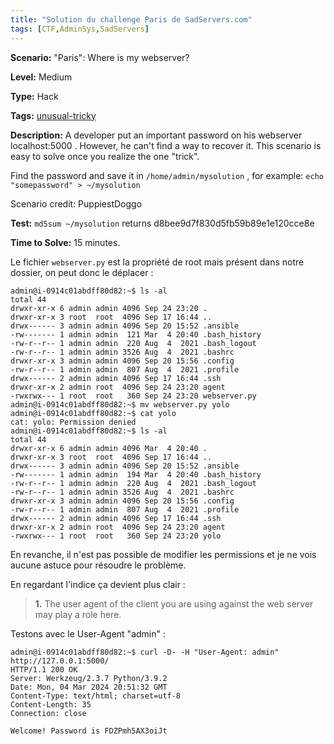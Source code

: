 ```yaml
---
title: "Solution du challenge Paris de SadServers.com"
tags: [CTF,AdminSys,SadServers]
---
```


**Scenario:** "Paris": Where is my webserver?

**Level:** Medium

**Type:** Hack

**Tags:** [unusual-tricky](https://sadservers.com/tag/unusual-tricky)  

**Description:** A developer put an important password on his webserver localhost:5000 . However, he can't find a way to recover it. This scenario is easy to solve once you realize the one "trick".

Find the password and save it in `/home/admin/mysolution` , for example: `echo "somepassword" > ~/mysolution`

Scenario credit: PuppiestDoggo

**Test:** `md5sum ~/mysolution` returns d8bee9d7f830d5fb59b89e1e120cce8e

**Time to Solve:** 15 minutes.

Le fichier `webserver.py` est la propriété de root mais présent dans notre dossier, on peut donc le déplacer :

```console
admin@i-0914c01abdff80d82:~$ ls -al
total 44
drwxr-xr-x 6 admin admin 4096 Sep 24 23:20 .
drwxr-xr-x 3 root  root  4096 Sep 17 16:44 ..
drwx------ 3 admin admin 4096 Sep 20 15:52 .ansible
-rw------- 1 admin admin  121 Mar  4 20:40 .bash_history
-rw-r--r-- 1 admin admin  220 Aug  4  2021 .bash_logout
-rw-r--r-- 1 admin admin 3526 Aug  4  2021 .bashrc
drwxr-xr-x 3 admin admin 4096 Sep 20 15:56 .config
-rw-r--r-- 1 admin admin  807 Aug  4  2021 .profile
drwx------ 2 admin admin 4096 Sep 17 16:44 .ssh
drwxr-xr-x 2 admin root  4096 Sep 24 23:20 agent
-rwxrwx--- 1 root  root   360 Sep 24 23:20 webserver.py
admin@i-0914c01abdff80d82:~$ mv webserver.py yolo
admin@i-0914c01abdff80d82:~$ cat yolo
cat: yolo: Permission denied
admin@i-0914c01abdff80d82:~$ ls -al
total 44
drwxr-xr-x 6 admin admin 4096 Mar  4 20:40 .
drwxr-xr-x 3 root  root  4096 Sep 17 16:44 ..
drwx------ 3 admin admin 4096 Sep 20 15:52 .ansible
-rw------- 1 admin admin  194 Mar  4 20:40 .bash_history
-rw-r--r-- 1 admin admin  220 Aug  4  2021 .bash_logout
-rw-r--r-- 1 admin admin 3526 Aug  4  2021 .bashrc
drwxr-xr-x 3 admin admin 4096 Sep 20 15:56 .config
-rw-r--r-- 1 admin admin  807 Aug  4  2021 .profile
drwx------ 2 admin admin 4096 Sep 17 16:44 .ssh
drwxr-xr-x 2 admin root  4096 Sep 24 23:20 agent
-rwxrwx--- 1 root  root   360 Sep 24 23:20 yolo
```

En revanche, il n'est pas possible de modifier les permissions et je ne vois aucune astuce pour résoudre le problème.

En regardant l'indice ça devient plus clair :

> **1.** The user agent of the client you are using against the web server may play a role here.

Testons avec le User-Agent "admin" :

```console
admin@i-0914c01abdff80d82:~$ curl -D- -H "User-Agent: admin" http://127.0.0.1:5000/
HTTP/1.1 200 OK
Server: Werkzeug/2.3.7 Python/3.9.2
Date: Mon, 04 Mar 2024 20:51:32 GMT
Content-Type: text/html; charset=utf-8
Content-Length: 35
Connection: close

Welcome! Password is FDZPmh5AX3oiJt
```
